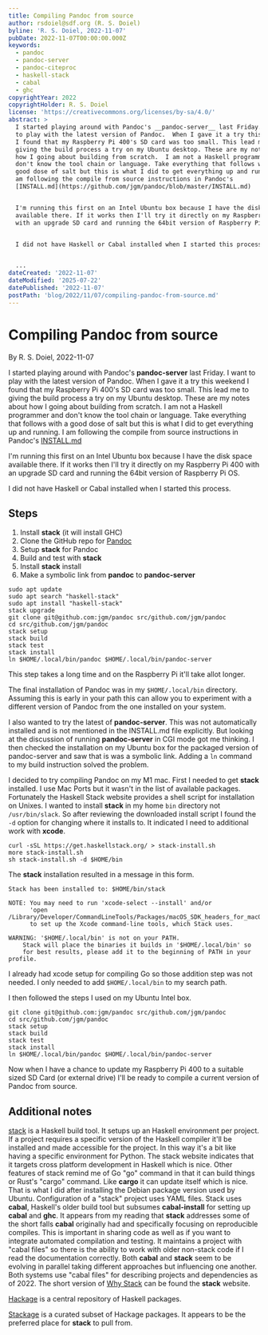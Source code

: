 ```yaml
---
title: Compiling Pandoc from source
author: rsdoiel@sdf.org (R. S. Doiel)
byline: 'R. S. Doiel, 2022-11-07'
pubDate: 2022-11-07T00:00:00.000Z
keywords:
  - pandoc
  - pandoc-server
  - pandoc-citeproc
  - haskell-stack
  - cabal
  - ghc
copyrightYear: 2022
copyrightHolder: R. S. Doiel
license: 'https://creativecommons.org/licenses/by-sa/4.0/'
abstract: >
  I started playing around with Pandoc's __pandoc-server__ last Friday. I want
  to play with the latest version of Pandoc.  When I gave it a try this weekend
  I found that my Raspberry Pi 400's SD card was too small. This lead me to
  giving the build process a try on my Ubuntu desktop. These are my notes about
  how I going about building from scratch.  I am not a Haskell programmer and
  don't know the tool chain or language. Take everything that follows with a
  good dose of salt but this is what I did to get everything up and running. I
  am following the compile from source instructions in Pandoc's
  [INSTALL.md](https://github.com/jgm/pandoc/blob/master/INSTALL.md)


  I'm running this first on an Intel Ubuntu box because I have the disk space
  available there. If it works then I'll try it directly on my Raspberry Pi 400
  with an upgrade SD card and running the 64bit version of Raspberry Pi OS.


  I did not have Haskell or Cabal installed when I started this process.


  ...
dateCreated: '2022-11-07'
dateModified: '2025-07-22'
datePublished: '2022-11-07'
postPath: 'blog/2022/11/07/compiling-pandoc-from-source.md'
---
```


Compiling Pandoc from source
============================

By R. S. Doiel, 2022-11-07

I started playing around with Pandoc's __pandoc-server__ last Friday. I want to play with the latest version of Pandoc.  When I gave it a try this weekend I found that my Raspberry Pi 400's SD card was too small. This lead me to giving the build process a try on my Ubuntu desktop. These are my notes about how I going about building from scratch.  I am not a Haskell programmer and don't know the tool chain or language. Take everything that follows with a good dose of salt but this is what I did to get everything up and running. I am following the compile from source instructions in Pandoc's [INSTALL.md](https://github.com/jgm/pandoc/blob/master/INSTALL.md)

I'm running this first on an Intel Ubuntu box because I have the disk space available there. If it works then I'll try it directly on my Raspberry Pi 400 with an upgrade SD card and running the 64bit version of Raspberry Pi OS.

I did not have Haskell or Cabal installed when I started this process.

Steps
-----

1. Install __stack__ (it will install GHC)
2. Clone the GitHub repo for [Pandoc](https://github.com/jgm/pandoc)
3. Setup __stack__ for Pandoc
4. Build and test with __stack__
5. Install __stack__ install
6. Make a symbolic link from __pandoc__ to __pandoc-server__

```
sudo apt update
sudo apt search "haskell-stack"
sudo apt install "haskell-stack"
stack upgrade
git clone git@github.com:jgm/pandoc src/github.com/jgm/pandoc
cd src/github.com/jgm/pandoc
stack setup 
stack build
stack test
stack install
ln $HOME/.local/bin/pandoc $HOME/.local/bin/pandoc-server
```

This step takes a long time and on the Raspberry Pi it'll take allot longer.

The final installation of Pandoc was in my `$HOME/.local/bin` directory. Assuming this is early in your path this can allow you to experiment with a different version of Pandoc from the one installed on your system. 

I also wanted to try the latest of __pandoc-server__.  This was not automatically installed and is not mentioned in the INSTALL.md file explicitly. But looking at the discussion of running __pandoc-server__ in CGI mode got me thinking. I then checked the installation on my Ubuntu box for the packaged version of pandoc-server and saw that is was a symbolic link.  Adding a `ln` command to my build instruction solved the problem.

I decided to try compiling Pandoc on my M1 mac.  First I needed to get __stack__ installed. I use Mac Ports but it wasn't in the list of available packages.  Fortunately the Haskell Stack website provides a shell script for installation on Unixes. I wanted to install __stack__ in my home `bin` directory not `/usr/bin/slack`. So after reviewing the downloaded install script I found the `-d` option for changing where it installs to. It indicated I need to additional work with __xcode__.

```
curl -sSL https://get.haskellstack.org/ > stack-install.sh
more stack-install.sh
sh stack-install.sh -d $HOME/bin
```

The __stack__ installation resulted in a message in this form.

```
Stack has been installed to: $HOME/bin/stack

NOTE: You may need to run 'xcode-select --install' and/or
      'open /Library/Developer/CommandLineTools/Packages/macOS_SDK_headers_for_macOS_10.14.pkg'
      to set up the Xcode command-line tools, which Stack uses.

WARNING: '$HOME/.local/bin' is not on your PATH.
    Stack will place the binaries it builds in '$HOME/.local/bin' so
    for best results, please add it to the beginning of PATH in your profile.
```

I already had xcode setup for compiling Go so those addition step was not needed.  I only needed to add `$HOME/.local/bin` to my search path.

I then followed the steps I used on my Ubuntu Intel box.

```
git clone git@github.com:jgm/pandoc src/github.com/jgm/pandoc
cd src/github.com/jgm/pandoc
stack setup
stack build
stack test
stack install
ln $HOME/.local/bin/pandoc $HOME/.local/bin/pandoc-server
```

Now when I have a chance to update my Raspberry Pi 400 to a suitable sized SD Card (or external drive) I'll be ready to compile a current version of Pandoc from source.

Additional notes
----------------

[stack](https://docs.haskellstack.org/en/stable/) is a Haskell build tool. It setups up an Haskell environment per project. If a project requires a specific version of the Haskell compiler it'll be installed and made accessible for the project. In this way it's a bit like having a specific environment for Python. The stack website indicates that it targets cross platform development in Haskell which is nice.  Other features of stack remind me of Go "go" command in that it can build things or Rust's "cargo" command. Like __cargo__ it can update itself which is nice. That is what I did after installing the Debian package version used by Ubuntu. Configuration of a "stack" project uses YAML files. Stack uses __cabal__, Haskell's older build tool but subsumes __cabal-install__ for setting up __cabal__ and __ghc__. It appears from my reading that __stack__ addresses some of the short falls __cabal__ originally had and specifically focusing on reproducible compiles. This is important in sharing code as well as if you want to integrate automated compilation and testing. It maintains a project with "cabal files" so there is the ability to work with older non-stack code if I read the documentation correctly. Both __cabal__ and __stack__ seem to be evolving in parallel taking different approaches but influencing one another. Both systems use "cabal files" for describing projects and dependencies as of 2022. The short version of [Why Stack](https://docs.haskellstack.org/en/stable/#why-stack) can be found the __stack__ website.

[Hackage](https://hackage.haskell.org/) is a central repository of Haskell packages. 

[Stackage](https://www.stackage.org/) is a curated subset of Hackage packages. It appears to be the preferred place for __stack__ to pull from.
